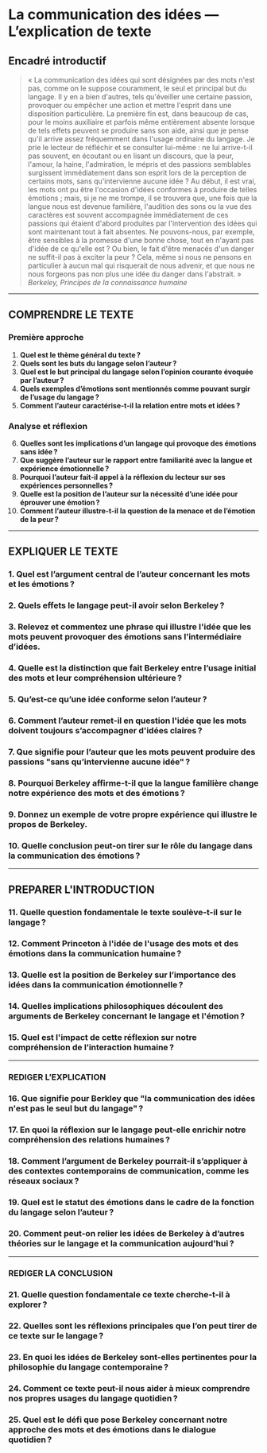 # La communication des idées — L’explication de texte

## Encadré introductif
> « La communication des idées qui sont désignées par des mots n'est pas, comme on le suppose couramment, le seul et principal but du langage. Il y en a bien d'autres, tels qu'éveiller une certaine passion, provoquer ou empêcher une action et mettre l'esprit dans une disposition particulière. La première fin est, dans beaucoup de cas, pour le moins auxiliaire et parfois même entièrement absente lorsque de tels effets peuvent se produire sans son aide, ainsi que je pense qu'il arrive assez fréquemment dans l'usage ordinaire du langage. Je prie le lecteur de réfléchir et se consulter lui-même : ne lui arrive-t-il pas souvent, en écoutant ou en lisant un discours, que la peur, l'amour, la haine, l'admiration, le mépris et des passions semblables surgissent immédiatement dans son esprit lors de la perception de certains mots, sans qu'intervienne aucune idée ? Au début, il est vrai, les mots ont pu être l'occasion d'idées conformes à produire de telles émotions ; mais, si je ne me trompe, il se trouvera que, une fois que la langue nous est devenue familière, l'audition des sons ou la vue des caractères est souvent accompagnée immédiatement de ces passions qui étaient d'abord produites par l'intervention des idées qui sont maintenant tout à fait absentes. Ne pouvons-nous, par exemple, être sensibles à la promesse d'une bonne chose, tout en n'ayant pas d'idée de ce qu'elle est ? Ou bien, le fait d'être menacés d'un danger ne suffit-il pas à exciter la peur ? Cela, même si nous ne pensons en particulier à aucun mal qui risquerait de nous advenir, et que nous ne nous forgeons pas non plus une idée du danger dans l'abstrait. »  
> *Berkeley, Principes de la connaissance humaine*

---

## COMPRENDRE LE TEXTE

### Première approche

1. **Quel est le thème général du texte ?**  
2. **Quels sont les buts du langage selon l’auteur ?**  
3. **Quel est le but principal du langage selon l’opinion courante évoquée par l’auteur ?**  
4. **Quels exemples d’émotions sont mentionnés comme pouvant surgir de l’usage du langage ?**  
5. **Comment l’auteur caractérise-t-il la relation entre mots et idées ?**  

### Analyse et réflexion

6. **Quelles sont les implications d’un langage qui provoque des émotions sans idée ?**  
7. **Que suggère l’auteur sur le rapport entre familiarité avec la langue et expérience émotionnelle ?**  
8. **Pourquoi l’auteur fait-il appel à la réflexion du lecteur sur ses expériences personnelles ?**  
9. **Quelle est la position de l’auteur sur la nécessité d’une idée pour éprouver une émotion ?**  
10. **Comment l’auteur illustre-t-il la question de la menace et de l’émotion de la peur ?**  

---

## EXPLIQUER LE TEXTE

### 1. Quel est l’argument central de l’auteur concernant les mots et les émotions ?  
### 2. Quels effets le langage peut-il avoir selon Berkeley ?  
### 3. Relevez et commentez une phrase qui illustre l'idée que les mots peuvent provoquer des émotions sans l’intermédiaire d’idées.  
### 4. Quelle est la distinction que fait Berkeley entre l’usage initial des mots et leur compréhension ultérieure ?  
### 5. Qu’est-ce qu’une idée conforme selon l’auteur ?  

### 6. Comment l’auteur remet-il en question l'idée que les mots doivent toujours s’accompagner d'idées claires ?  
### 7. Que signifie pour l’auteur que les mots peuvent produire des passions "sans qu’intervienne aucune idée" ?  
### 8. Pourquoi Berkeley affirme-t-il que la langue familière change notre expérience des mots et des émotions ?  
### 9. Donnez un exemple de votre propre expérience qui illustre le propos de Berkeley.  
### 10. Quelle conclusion peut-on tirer sur le rôle du langage dans la communication des émotions ?  

---

## PREPARER L'INTRODUCTION

### 11. Quelle question fondamentale le texte soulève-t-il sur le langage ?  
### 12. Comment Princeton à l'idée de l'usage des mots et des émotions dans la communication humaine ?  
### 13. Quelle est la position de Berkeley sur l’importance des idées dans la communication émotionnelle ?  
### 14. Quelles implications philosophiques découlent des arguments de Berkeley concernant le langage et l'émotion ?  
### 15. Quel est l'impact de cette réflexion sur notre compréhension de l’interaction humaine ?  

---

### REDIGER L’EXPLICATION

### 16. Que signifie pour Berkley que "la communication des idées n'est pas le seul but du langage" ?  
### 17. En quoi la réflexion sur le langage peut-elle enrichir notre compréhension des relations humaines ?  
### 18. Comment l’argument de Berkeley pourrait-il s’appliquer à des contextes contemporains de communication, comme les réseaux sociaux ?  
### 19. Quel est le statut des émotions dans le cadre de la fonction du langage selon l’auteur ?  
### 20. Comment peut-on relier les idées de Berkeley à d’autres théories sur le langage et la communication aujourd'hui ?

---

### REDIGER LA CONCLUSION

### 21. Quelle question fondamentale ce texte cherche-t-il à explorer ?  
### 22. Quelles sont les réflexions principales que l’on peut tirer de ce texte sur le langage ?  
### 23. En quoi les idées de Berkeley sont-elles pertinentes pour la philosophie du langage contemporaine ?  
### 24. Comment ce texte peut-il nous aider à mieux comprendre nos propres usages du langage quotidien ?  
### 25. Quel est le défi que pose Berkeley concernant notre approche des mots et des émotions dans le dialogue quotidien ?